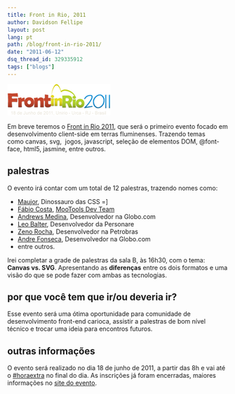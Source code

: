 ```yaml
---
title: Front in Rio, 2011
author: Davidson Fellipe
layout: post
lang: pt
path: /blog/front-in-rio-2011/
date: "2011-06-12"
dsq_thread_id: 329335912
tags: ["blogs"]
---
```


![](./frontinrio.png)

Em breve teremos o [Front in Rio 2011][2], que será o primeiro evento focado em desenvolvimento client-side em terras fluminenses. Trazendo temas como canvas, svg,  jogos, javascript, seleção de elementos DOM, @font-face, html5, jasmine, entre outros.

[2]: http://www.frontinrio.com.br

## palestras

O evento irá contar com um total de 12 palestras, trazendo nomes como:

-   [Maujor][3], Dinossauro das CSS =]
-   [Fábio Costa][4], [MooTools Dev Team][5]
-   [Andrews Medina][6], Desenvolvedor na Globo.com
-   [Leo Balter][7], Desenvolvedor da Personare
-   [Zeno Rocha][8], Desenvolvedor na Petrobras
-   [Andre Fonseca][9], Desenvolvedor na Globo.com
-   entre outros.

[3]: http://maujor.com/
[4]: http://twitter.com/#!/fabiomiranda
[5]: http://mootools.net/developers
[6]: http://www.andrewsmedina.com/
[7]: http://leobalter.net/
[8]: http://zenorocha.com/
[9]: http://metronus.com/blog/

Irei completar a grade de palestras da sala B, às 16h30, com o tema: **Canvas vs. SVG**. Apresentando as **diferenças** entre os dois formatos e uma visão do que se pode fazer com ambas as tecnologias.

## por que você tem que ir/ou deveria ir?

Esse evento será uma ótima oportunidade para comunidade de desenvolvimento front-end carioca, assistir a palestras de bom nível técnico e trocar uma ideia para encontros futuros.

## outras informações

O evento será realizado no dia 18 de junho de 2011, a partir das 8h e vai até o [#horaextra][10] no final do dia. As inscrições já foram encerradas, maiores informações no [site do evento][2].

[10]: http://horaextra.org/
